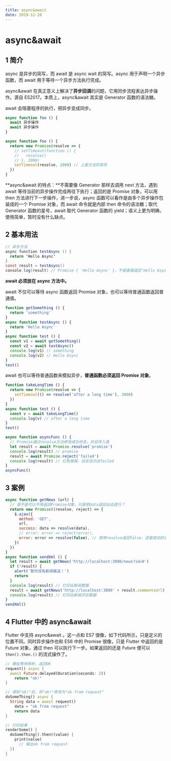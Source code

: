 ```yaml
---
title: async&await
date: 2019-12-28
---
```


# async&await

## 1 简介

async 是异步的简写，而 await 是 async wait 的简写。async 用于声明一个异步函数，而 await 用于等待一个异步方法执行完成。

async&await 在真正意义上解决了**异步回调**的问题，它用同步流程表达异步操作。源自 ES2017。本质上，async&await 其实是 Generator 函数的语法糖。

await 会阻塞程序的执行，把异步变成同步。

```javascript
async function foo () {
  await 异步操作
  await 异步操作
}

async function foo () {
  return new Promise(resolve => {
    // setTimeout(function () {
    //   resolve()
    // }, 2000)
    setTimeout(resolve, 2000) // 上面方法的简写
  })
}
```

**async&await 的特点：**不需要像 Generator 那样去调用 next 方法，遇到 await 等待当前的异步操作完成再往下执行；返回的是 Promise 对象，可以用 then 方法进行下一步操作，进一步说，async 函数可以看作是由多个异步操作包装成的一个 Promise 对象，而 await 命令就是内部 then 命令的语法糖；取代 Generator 函数的星号，await 取代 Generator 函数的 yield；语义上更为明确，使用简单，暂时没有什么缺点。

## 2 基本用法

```java
// 异步方法
async function testAsync () {
  return 'Hello Async'
}
const result = testAsync()
console.log(result) // Promise { 'Hello Async' }，不是直接返回'Hello Async'字符串，而是返回Promise对象
```

**await 必须放在 async 方法中。**

await 不仅可以等待 async 函数返回 Promise 对象，也可以等待普通函数返回普通值。

```javascript
function getSomething () {
  return 'something'
}
async function testAsync () {
  return 'Hello Async'
}
async function test () {
  const v1 = await getSomething()
  const v2 = await testAsync()
  console.log(v1) // something
  console.log(v2) // Hello Async
}
test()
```

await 也可以等待普通函数来模拟异步，**普通函数必须返回 Promise 对象**。

```javascript
function takeLongTime () {
  return new Promise(resolve => {
    setTimeout(() => resolve('after a long time'), 3000)
  })
}
async function test () {
  const v = await takeLongTime()
  console.log(v) // after a long time
}
test()

async function asyncFunc () {
  // Promise通过resolve方法修改成功状态，并且传入值
  let result = await Promise.resolve('promise')
  console.log(result) // promise
  result = await Promise.reject('failed')
  console.log(result) // 红色报错，且会显示出failed
}
asyncFunc()
```

## 3 案例

```javascript
async function getNews (url) {
  // 是不是可以不用返回Promise对象，只是把data返回出去就行？
  return new Promise((resolve, reject) => {
    $.ajax({
      method: 'GET',
      url,
      success: data => resolve(data),
      // error: error => reject(error),
      error: error => resolve(false), // 使用resolve返回false，还是成功的状态
    })
  })
}
async function sendXml () {
  let result = await getNews('http://localhost:3000/news?id=9')
  if (!result) {
    alert('暂时没有新闻推送！')
    return
  }
  console.log(result) // 打印出新闻数据
  result = await getNews('http://localhost:3000' + result.commentsUrl)
  console.log(result) // 打印出新闻评论数据
}
sendXml()
```

## 4 Flutter 中的 async&await

Flutter 中支持 async&await 。这一点和 ES7 很像，如下代码所示，只是定义的位置不同。同时异步操作也和 ES6 中的 Promise 很像，只是 Flutter 中返回的是 Future 对象，通过 then 可以执行下一步。如果返回的还是 Future 便可以 `then().then.()` 的流式操作了。

```dart
// 模拟等待两秒，返回OK
request() async {
  await Future.delayed(Duration(seconds: 2))
    return "ok!"
}

// 得到"ok!"后，将"ok!"修改为"ok from request"
doSomeThing() async {
  String data = await request()
    data = "ok from request"
    return data
}

// 打印结果
renderSome() {
  doSomeThing().then((value) {
    print(value)
      // 输出ok from request
  })
}
```
